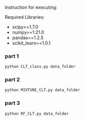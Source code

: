 Instruction for executing:

Required Libraries:

* scipy==1.7.0
* numpy==1.21.0
* pandas==1.2.5
* scikit_learn==1.0.1


### part 1

```python
python CLT_class.py data_folder
```


### part 2

```python
python MIXTURE_CLT.py data_folder
```


### part 3


```python
python RF_CLT.py data_folder
```